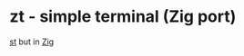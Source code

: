 # zt - simple terminal (Zig port)

[st](https://st.suckless.org/) but in [Zig](https://ziglang.org/)
